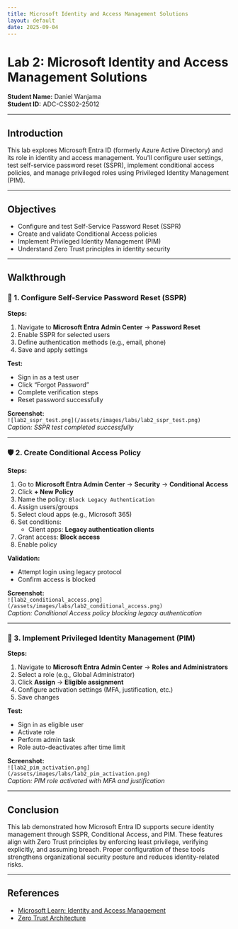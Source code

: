 ```yaml
---
title: Microsoft Identity and Access Management Solutions  
layout: default  
date: 2025-09-04  
---
```


# Lab 2: Microsoft Identity and Access Management Solutions

**Student Name:** Daniel Wanjama  
**Student ID:** ADC-CSS02-25012  

---

## Introduction

This lab explores Microsoft Entra ID (formerly Azure Active Directory) and its role in identity and access management. You'll configure user settings, test self-service password reset (SSPR), implement conditional access policies, and manage privileged roles using Privileged Identity Management (PIM).

---

## Objectives

- Configure and test Self-Service Password Reset (SSPR)  
- Create and validate Conditional Access policies  
- Implement Privileged Identity Management (PIM)  
- Understand Zero Trust principles in identity security  

---

## Walkthrough

### 🔐 1. Configure Self-Service Password Reset (SSPR)

**Steps:**
1. Navigate to **Microsoft Entra Admin Center** → **Password Reset**  
2. Enable SSPR for selected users  
3. Define authentication methods (e.g., email, phone)  
4. Save and apply settings  

**Test:**
- Sign in as a test user  
- Click “Forgot Password”  
- Complete verification steps  
- Reset password successfully  

**Screenshot:**  
`![lab2_sspr_test.png](/assets/images/labs/lab2_sspr_test.png)`  
*Caption: SSPR test completed successfully*

---

### 🛡️ 2. Create Conditional Access Policy

**Steps:**
1. Go to **Microsoft Entra Admin Center** → **Security** → **Conditional Access**  
2. Click **+ New Policy**  
3. Name the policy: `Block Legacy Authentication`  
4. Assign users/groups  
5. Select cloud apps (e.g., Microsoft 365)  
6. Set conditions:  
   - Client apps: **Legacy authentication clients**  
7. Grant access: **Block access**  
8. Enable policy  

**Validation:**
- Attempt login using legacy protocol  
- Confirm access is blocked  

**Screenshot:**  
`![lab2_conditional_access.png](/assets/images/labs/lab2_conditional_access.png)`  
*Caption: Conditional Access policy blocking legacy authentication*

---

### 👑 3. Implement Privileged Identity Management (PIM)

**Steps:**
1. Navigate to **Microsoft Entra Admin Center** → **Roles and Administrators**  
2. Select a role (e.g., Global Administrator)  
3. Click **Assign** → **Eligible assignment**  
4. Configure activation settings (MFA, justification, etc.)  
5. Save changes  

**Test:**
- Sign in as eligible user  
- Activate role  
- Perform admin task  
- Role auto-deactivates after time limit  

**Screenshot:**  
`![lab2_pim_activation.png](/assets/images/labs/lab2_pim_activation.png)`  
*Caption: PIM role activated with MFA and justification*

---

## Conclusion

This lab demonstrated how Microsoft Entra ID supports secure identity management through SSPR, Conditional Access, and PIM. These features align with Zero Trust principles by enforcing least privilege, verifying explicitly, and assuming breach. Proper configuration of these tools strengthens organizational security posture and reduces identity-related risks.

---

## References

- [Microsoft Learn: Identity and Access Management](https://learn.microsoft.com/en-us/entra/)  
- [Zero Trust Architecture](https://learn.microsoft.com/en-us/security/zero-trust/)  
